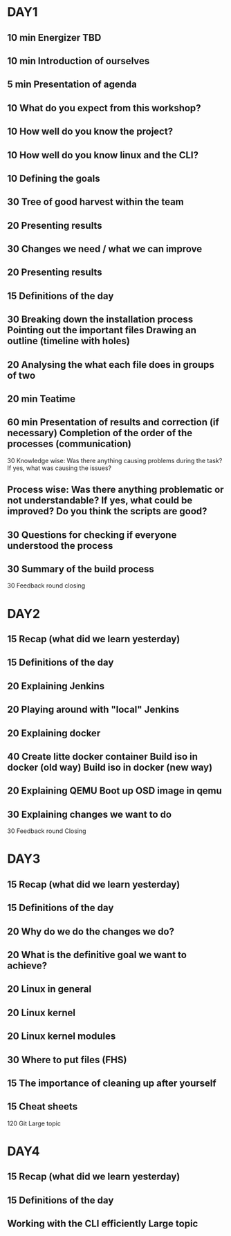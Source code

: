 DAY1
===
10 min
Energizer TBD
---
10 min
Introduction of ourselves
---
5 min
Presentation of agenda
---
10
What do you expect from this workshop?
---
10
How well do you know the project?
---
10
How well do you know linux and the CLI?
---
10
Defining the goals
---
30
Tree of good harvest within the team
---
20
Presenting results
---
30
Changes we need / what we can improve
---
20
Presenting results
---
15
Definitions of the day
---
30
Breaking down the installation process
Pointing out the important files
Drawing an outline (timeline with holes)
---
20
Analysing the what each file does in groups of two
---
20 min
Teatime
---
60 min
Presentation of results and correction (if necessary)
Completion of the order of the processes (communication)
---
30
Knowledge wise:
Was there anything causing problems during the task?
If yes, what was causing the issues?

Process wise:
Was there anything problematic or not understandable?
If yes, what could be improved?
Do you think the scripts are good?
---
30
Questions for checking if everyone understood the process
---
30
Summary of the build process
---
30
Feedback round
closing

DAY2
===
15
Recap (what did we learn yesterday)
---
15
Definitions of the day
---
20
Explaining Jenkins
---
20
Playing around with "local" Jenkins
---
20
Explaining docker
---
40
Create litte docker container
Build iso in docker (old way)
Build iso in docker (new way)
---
20
Explaining QEMU
Boot up OSD image in qemu
---
30
Explaining changes we want to do
---
30
Feedback round
Closing

DAY3
===
15
Recap (what did we learn yesterday)
---
15
Definitions of the day
---
20
Why do we do the changes we do?
---
20
What is the definitive goal we want to achieve?
---
20
Linux in general
---
20
Linux kernel
---
20
Linux kernel modules
---
30
Where to put files (FHS)
---
15
The importance of cleaning up after yourself
---
15
Cheat sheets
---
120
Git
Large topic

DAY4
===
15
Recap (what did we learn yesterday)
---
15
Definitions of the day
---
Working with the CLI efficiently
Large topic
---

